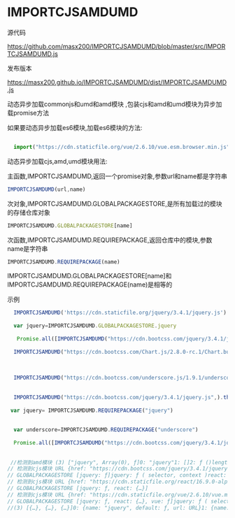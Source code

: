 # IMPORTCJSAMDUMD

源代码 

https://github.com/masx200/IMPORTCJSAMDUMD/blob/master/src/IMPORTCJSAMDUMD.js

发布版本

https://masx200.github.io/IMPORTCJSAMDUMD/dist/IMPORTCJSAMDUMD.js

动态异步加载commonjs和umd和amd模块  ,包装cjs和amd和umd模块为异步加载promise方法

如果要动态异步加载es6模块,加载es6模块的方法:
```javascript

  import("https://cdn.staticfile.org/vue/2.6.10/vue.esm.browser.min.js").then(console.log)
```
动态异步加载cjs,amd,umd模块用法:

主函数,IMPORTCJSAMDUMD,返回一个promise对象,参数url和name都是字符串
```javascript
IMPORTCJSAMDUMD(url,name)
```
次对象,IMPORTCJSAMDUMD.GLOBALPACKAGESTORE,是所有加载过的模块的存储仓库对象
```javascript
IMPORTCJSAMDUMD.GLOBALPACKAGESTORE[name]
```
次函数,IMPORTCJSAMDUMD.REQUIREPACKAGE,返回仓库中的模块,参数name是字符串
```javascript
IMPORTCJSAMDUMD.REQUIREPACKAGE(name)
```
IMPORTCJSAMDUMD.GLOBALPACKAGESTORE[name]和IMPORTCJSAMDUMD.REQUIREPACKAGE(name)是相等的

示例
```javascript
  IMPORTCJSAMDUMD('https://cdn.staticfile.org/jquery/3.4.1/jquery.js').then((m)=>{console.log(m.default.fn.jquery)})
 
  var jquery=IMPORTCJSAMDUMD.GLOBALPACKAGESTORE.jquery
 
   Promise.all([IMPORTCJSAMDUMD("https://cdn.bootcss.com/jquery/3.4.1/jquery.js"),IMPORTCJSAMDUMD("https://cdn.staticfile.org/react/16.9.0-alpha.0/umd/react.production.min.js"),IMPORTCJSAMDUMD("https://cdn.staticfile.org/vue/2.6.10/vue.min.js")]).then(console.log)
 
  IMPORTCJSAMDUMD("https://cdn.bootcss.com/Chart.js/2.8.0-rc.1/Chart.bundle.js").then(console.log)
 
 
 
  IMPORTCJSAMDUMD("https://cdn.bootcss.com/underscore.js/1.9.1/underscore-min.js","underscore").then(console.log).catch(console.error)
 
 
  IMPORTCJSAMDUMD("https://cdn.bootcss.com/jquery/3.4.1/jquery.js",).then(console.log).catch(console.error)
 
 var jquery= IMPORTCJSAMDUMD.REQUIREPACKAGE("jquery")
 
 
  var underscore=IMPORTCJSAMDUMD.REQUIREPACKAGE("underscore")
 
  Promise.all([IMPORTCJSAMDUMD("https://cdn.bootcss.com/jquery/3.4.1/jquery.js","jquery"),IMPORTCJSAMDUMD("https://cdn.staticfile.org/react/16.9.0-alpha.0/umd/react.production.min.js","react"),IMPORTCJSAMDUMD("https://cdn.staticfile.org/vue/2.6.10/vue.min.js","vue")]).then(console.log)
 
 
 //检测到amd模块 (3) ["jquery", Array(0), ƒ]0: "jquery"1: []2: ƒ ()length: 3__proto__: Array(0)
// 检测到cjs模块 URL {href: "https://cdn.bootcss.com/jquery/3.4.1/jquery.js", origin: "https://cdn.bootcss.com", protocol: "https:", username: "", password: "", …}hash: ""host: "cdn.bootcss.com"hostname: "cdn.bootcss.com"href: "https://cdn.bootcss.com/jquery/3.4.1/jquery.js"origin: "https://cdn.bootcss.com"password: ""pathname: "/jquery/3.4.1/jquery.js"port: ""protocol: "https:"search: ""searchParams: URLSearchParams {}username: ""__proto__: URL
// GLOBALPACKAGESTORE [jquery: ƒ]jquery: ƒ ( selector, context )react: {Children: {…}, createRef: ƒ, Component: ƒ, PureComponent: ƒ, createContext: ƒ, …}vue: ƒ wn(e)length: 0__proto__: Array(0)
// 检测到cjs模块 URL {href: "https://cdn.staticfile.org/react/16.9.0-alpha.0/umd/react.production.min.js", origin: "https://cdn.staticfile.org", protocol: "https:", username: "", password: "", …}
// GLOBALPACKAGESTORE [jquery: ƒ, react: {…}]
// 检测到cjs模块 URL {href: "https://cdn.staticfile.org/vue/2.6.10/vue.min.js", origin: "https://cdn.staticfile.org", protocol: "https:", username: "", password: "", …}
// GLOBALPACKAGESTORE [jquery: ƒ, react: {…}, vue: ƒ]jquery: ƒ ( selector, context )react: {Children: {…}, createRef: ƒ, Component: ƒ, PureComponent: ƒ, createContext: ƒ, …}vue: ƒ wn(e)length: 0__proto__: Array(0)
//(3) [{…}, {…}, {…}]0: {name: "jquery", default: ƒ, url: URL}1: {name: "react", default: {…}, url: URL}2: {name: "vue", default: ƒ, url: URL}length: 3__proto__: Array(0)
 
 
```

